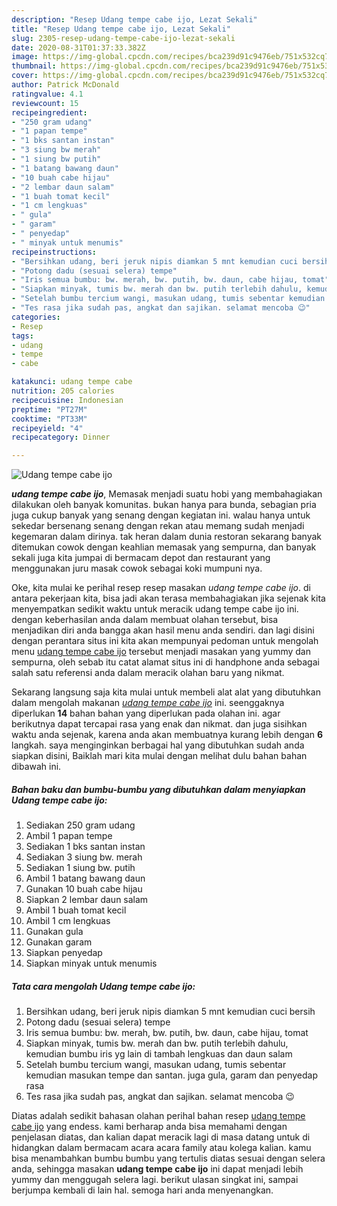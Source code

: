 ```yaml
---
description: "Resep Udang tempe cabe ijo, Lezat Sekali"
title: "Resep Udang tempe cabe ijo, Lezat Sekali"
slug: 2305-resep-udang-tempe-cabe-ijo-lezat-sekali
date: 2020-08-31T01:37:33.382Z
image: https://img-global.cpcdn.com/recipes/bca239d91c9476eb/751x532cq70/udang-tempe-cabe-ijo-foto-resep-utama.jpg
thumbnail: https://img-global.cpcdn.com/recipes/bca239d91c9476eb/751x532cq70/udang-tempe-cabe-ijo-foto-resep-utama.jpg
cover: https://img-global.cpcdn.com/recipes/bca239d91c9476eb/751x532cq70/udang-tempe-cabe-ijo-foto-resep-utama.jpg
author: Patrick McDonald
ratingvalue: 4.1
reviewcount: 15
recipeingredient:
- "250 gram udang"
- "1 papan tempe"
- "1 bks santan instan"
- "3 siung bw merah"
- "1 siung bw putih"
- "1 batang bawang daun"
- "10 buah cabe hijau"
- "2 lembar daun salam"
- "1 buah tomat kecil"
- "1 cm lengkuas"
- " gula"
- " garam"
- " penyedap"
- " minyak untuk menumis"
recipeinstructions:
- "Bersihkan udang, beri jeruk nipis diamkan 5 mnt kemudian cuci bersih"
- "Potong dadu (sesuai selera) tempe"
- "Iris semua bumbu: bw. merah, bw. putih, bw. daun, cabe hijau, tomat"
- "Siapkan minyak, tumis bw. merah dan bw. putih terlebih dahulu, kemudian bumbu iris yg lain di tambah lengkuas dan daun salam"
- "Setelah bumbu tercium wangi, masukan udang, tumis sebentar kemudian masukan tempe dan santan. juga gula, garam dan penyedap rasa"
- "Tes rasa jika sudah pas, angkat dan sajikan. selamat mencoba 😉"
categories:
- Resep
tags:
- udang
- tempe
- cabe

katakunci: udang tempe cabe 
nutrition: 205 calories
recipecuisine: Indonesian
preptime: "PT27M"
cooktime: "PT33M"
recipeyield: "4"
recipecategory: Dinner

---
```



![Udang tempe cabe ijo](https://img-global.cpcdn.com/recipes/bca239d91c9476eb/751x532cq70/udang-tempe-cabe-ijo-foto-resep-utama.jpg)

<b><i>udang tempe cabe ijo</i></b>, Memasak menjadi suatu hobi yang membahagiakan dilakukan oleh banyak komunitas. bukan hanya para bunda, sebagian pria juga cukup banyak yang senang dengan kegiatan ini. walau hanya untuk sekedar bersenang senang dengan rekan atau memang sudah menjadi kegemaran dalam dirinya. tak heran dalam dunia restoran sekarang banyak ditemukan cowok dengan keahlian memasak yang sempurna, dan banyak sekali juga kita jumpai di bermacam depot dan restaurant yang menggunakan juru masak cowok sebagai koki mumpuni nya.



Oke, kita mulai ke perihal resep resep masakan <i>udang tempe cabe ijo</i>. di antara pekerjaan kita, bisa jadi akan terasa membahagiakan jika sejenak kita menyempatkan sedikit waktu untuk meracik udang tempe cabe ijo ini. dengan keberhasilan anda dalam membuat olahan tersebut, bisa menjadikan diri anda bangga akan hasil menu anda sendiri. dan lagi disini dengan perantara situs ini kita akan mempunyai pedoman untuk mengolah menu <u>udang tempe cabe ijo</u> tersebut menjadi masakan yang yummy dan sempurna, oleh sebab itu catat alamat situs ini di handphone anda sebagai salah satu referensi anda dalam meracik olahan baru yang nikmat.


Sekarang langsung saja kita mulai untuk membeli alat alat yang dibutuhkan dalam mengolah makanan <u><i>udang tempe cabe ijo</i></u> ini. seenggaknya diperlukan <b>14</b> bahan bahan yang diperlukan pada olahan ini. agar berikutnya dapat tercapai rasa yang enak dan nikmat. dan juga sisihkan waktu anda sejenak, karena anda akan membuatnya kurang lebih dengan <b>6</b> langkah. saya menginginkan berbagai hal yang dibutuhkan sudah anda siapkan disini, Baiklah mari kita mulai dengan melihat dulu bahan bahan dibawah ini.

<!--inarticleads1-->

##### Bahan baku dan bumbu-bumbu yang dibutuhkan dalam menyiapkan Udang tempe cabe ijo:

1. Sediakan 250 gram udang
1. Ambil 1 papan tempe
1. Sediakan 1 bks santan instan
1. Sediakan 3 siung bw. merah
1. Sediakan 1 siung bw. putih
1. Ambil 1 batang bawang daun
1. Gunakan 10 buah cabe hijau
1. Siapkan 2 lembar daun salam
1. Ambil 1 buah tomat kecil
1. Ambil 1 cm lengkuas
1. Gunakan  gula
1. Gunakan  garam
1. Siapkan  penyedap
1. Siapkan  minyak untuk menumis




<!--inarticleads2-->

##### Tata cara mengolah Udang tempe cabe ijo:

1. Bersihkan udang, beri jeruk nipis diamkan 5 mnt kemudian cuci bersih
1. Potong dadu (sesuai selera) tempe
1. Iris semua bumbu: bw. merah, bw. putih, bw. daun, cabe hijau, tomat
1. Siapkan minyak, tumis bw. merah dan bw. putih terlebih dahulu, kemudian bumbu iris yg lain di tambah lengkuas dan daun salam
1. Setelah bumbu tercium wangi, masukan udang, tumis sebentar kemudian masukan tempe dan santan. juga gula, garam dan penyedap rasa
1. Tes rasa jika sudah pas, angkat dan sajikan. selamat mencoba 😉




Diatas adalah sedikit bahasan olahan perihal bahan resep <u>udang tempe cabe ijo</u> yang endess. kami berharap anda bisa memahami dengan penjelasan diatas, dan kalian dapat meracik lagi di masa datang untuk di hidangkan dalam bermacam acara acara family atau kolega kalian. kamu bisa menambahkan bumbu bumbu yang tertulis diatas sesuai dengan selera anda, sehingga masakan <b>udang tempe cabe ijo</b> ini dapat menjadi lebih yummy dan menggugah selera lagi. berikut ulasan singkat ini, sampai berjumpa kembali di lain hal. semoga hari anda menyenangkan.
